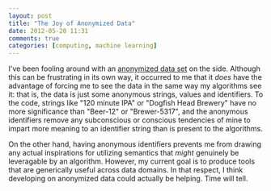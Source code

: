 ```yaml
---
layout: post
title: "The Joy of Anonymized Data"
date: 2012-05-20 11:31
comments: true
categories: [computing, machine learning]
---
```

I've been fooling around with an [anonymized data set](https://github.com/erikerlandson/ratorade/tree/master/data) on the side.  Although this can be frustrating in its own way, it occurred to me that it _does_ have the advantage of forcing me to see the data in the same way my algorithms see it: that is, the data is just some anonymous strings, values and identifiers.  To the code, strings like "120 minute IPA" or "Dogfish Head Brewery" have no more significance than "Beer-12" or "Brewer-5317", and the anonymous identifiers remove any subconscious or conscious tendencies of mine to impart more meaning to an identifier string than is present to the algorithms.

On the other hand, having anonymous identifiers prevents me from drawing any actual inspirations for utilizing semantics that _might_ genuinely be leveragable by an algorithm.  However, my current goal is to produce tools that are generically useful across data domains.  In that respect, I think developing on anonymized data could actually be helping.  Time will tell.
